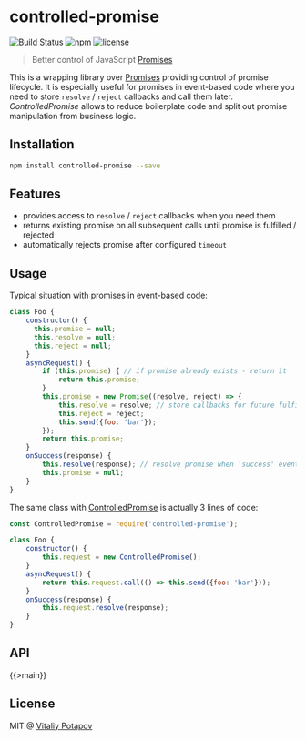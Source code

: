 # controlled-promise

[![Build Status](https://travis-ci.org/vitalets/pendings.svg?branch=master)](https://travis-ci.org/vitalets/pendings)
[![npm](https://img.shields.io/npm/v/pendings.svg)](https://www.npmjs.com/package/pendings)
[![license](https://img.shields.io/npm/l/pendings.svg)](https://www.npmjs.com/package/pendings)

> Better control of JavaScript [Promises]

This is a wrapping library over [Promises] providing control of promise lifecycle. 
It is especially useful for promises in event-based code where you need to store `resolve` / `reject`
callbacks and call them later.
*ControlledPromise* allows to reduce boilerplate code and split out promise manipulation from business logic.

## Installation
```bash
npm install controlled-promise --save
```

## Features
* provides access to `resolve` / `reject` callbacks when you need them
* returns existing promise on all subsequent calls until promise is fulfilled / rejected
* automatically rejects promise after configured `timeout`

## Usage
Typical situation with promises in event-based code:
```js
class Foo {
    constructor() {
      this.promise = null;
      this.resolve = null;
      this.reject = null;
    }
    asyncRequest() {
        if (this.promise) { // if promise already exists - return it
            return this.promise;
        }
        this.promise = new Promise((resolve, reject) => {
            this.resolve = resolve; // store callbacks for future fulfillment
            this.reject = reject;
            this.send({foo: 'bar'});
        });
        return this.promise;
    }
    onSuccess(response) {
        this.resolve(response); // resolve promise when 'success' event comes
        this.promise = null;
    }
}    
```    
The same class with [ControlledPromise](#ControlledPromise) is actually 3 lines of code:   
```js
const ControlledPromise = require('controlled-promise');

class Foo {
    constructor() {
        this.request = new ControlledPromise();
    }
    asyncRequest() { 
        return this.request.call(() => this.send({foo: 'bar'}));
    }
    onSuccess(response) {
        this.request.resolve(response);
    }
}
```

## API

{{>main}}

## License
MIT @ [Vitaliy Potapov](https://github.com/vitalets)

[Promises]: https://developer.mozilla.org/en/docs/Web/JavaScript/Reference/Global_Objects/Promise
